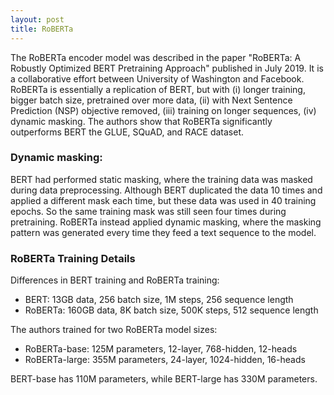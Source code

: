 ```yaml
---
layout: post
title: RoBERTa
---
```


The RoBERTa encoder model was described in the paper "RoBERTa: A Robustly Optimized BERT Pretraining Approach" published in July 2019. It is a collaborative effort between University of Washington and Facebook. RoBERTa is essentially a replication of BERT, but with (i) longer training, bigger batch size, pretrained over more data, (ii) with Next Sentence Prediction (NSP) objective removed, (iii) training on longer sequences, (iv) dynamic masking. The authors show that RoBERTa significantly outperforms BERT the GLUE, SQuAD, and RACE dataset.

### Dynamic masking: 
BERT had performed static masking, where the training data was masked during data preprocessing. Although BERT duplicated the data 10 times and applied a different mask each time, but these data was used in 40 training epochs. So the same training mask was still seen four times during pretraining. RoBERTa instead applied dynamic masking, where the masking pattern was generated every time they feed a text sequence to the model.

### RoBERTa Training Details
Differences in BERT training and RoBERTa training:
* BERT: 13GB data, 256 batch size, 1M steps, 256 sequence length
* RoBERTa: 160GB data, 8K batch size, 500K steps, 512 sequence length

The authors trained for two RoBERTa model sizes:
* RoBERTa-base: 125M parameters, 12-layer, 768-hidden, 12-heads
* RoBERTa-large: 355M parameters, 24-layer, 1024-hidden, 16-heads

BERT-base has 110M parameters, while BERT-large has 330M parameters.
